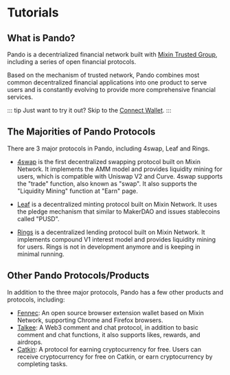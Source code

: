 # Tutorials

## What is Pando?

Pando is a decentrialized financial network built with [Mixin Trusted Group](https://docs.pando.im/docs/security/mtg), including a series of open financial protocols.

Based on the mechanism of trusted network, Pando combines most common decentralized financial applications into one product to serve users and is constantly evolving to provide more comprehensive financial services.

::: tip
Just want to try it out? Skip to the [Connect Wallet](./connect.md).
:::

## The Majorities of Pando Protocols

There are 3 major protocols in Pando, including 4swap, Leaf and Rings.

- [4swap](https://pando.im/4swap) is the first decentralized swapping protocol built on Mixin Network. It implements the AMM model and provides liquidity mining for users, which is compatible with Uniswap V2 and Curve. 4swap supports the "trade" function, also known as "swap". It also supports the "Liquidity Mining" function at "Earn" page.

- [Leaf](https://pando.im/leaf) is a decentralized minting protocol built on Mixin Network. It uses the pledge mechanism that similar to MakerDAO and issues stablecoins called "PUSD".

- [Rings](https://pando.im/rings) is a decentralized lending protocol built on Mixin Network. It implements compound V1 interest model and provides liquidity mining for users. Rings is not in development anymore and is keeping in minimal running.

## Other Pando Protocols/Products

In addition to the three major protocols, Pando has a few other products and protocols, including:

- [Fennec](https://pando.im/wallet): An open source browser extension wallet based on Mixin Network, supporting Chrome and Firefox browsers.
- [Talkee](https://pando.im/talkee): A Web3 comment and chat protocol, in addition to basic comment and chat functions, it also supports likes, rewards, and airdrops.
- [Catkin](https://pando.im/catkin): A protocol for earning cryptocurrency for free. Users can receive cryptocurrency for free on Catkin, or earn cryptocurrency by completing tasks.

